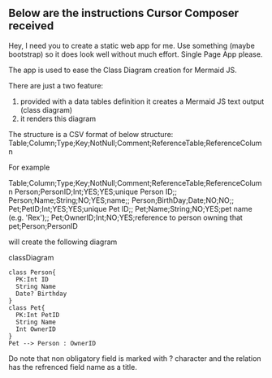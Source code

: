 ## Below are the instructions Cursor Composer received

Hey, I need you to create a static web app for me. Use something (maybe bootstrap) so it does look well without much effort. Single Page App please. 

The app is used to ease the Class Diagram creation for Mermaid JS. 

There are just a two feature: 

1) provided with a data tables definition it creates a Mermaid JS text output (class diagram) 
2) it renders this diagram 

The structure is a CSV format of below structure: 
Table;Column;Type;Key;NotNull;Comment;ReferenceTable;ReferenceColumn

For example 

Table;Column;Type;Key;NotNull;Comment;ReferenceTable;ReferenceColumn
Person;PersonID;Int;YES;YES;unique Person ID;;
Person;Name;String;NO;YES;name;;
Person;BirthDay;Date;NO;NO;;
Pet;PetID;Int;YES;YES;unique Pet ID;;
Pet;Name;String;NO;YES;pet name (e.g. 'Rex');;
Pet;OwnerID;Int;NO;YES;reference to person owning that pet;Person;PersonID

will create the following diagram 

classDiagram
    
    class Person{
      PK:Int ID
      String Name
      Date? Birthday  
    }
    class Pet{
      PK:Int PetID
      String Name
      Int OwnerID
    }
    Pet --> Person : OwnerID
    
Do note that non obligatory field is marked with ? character and the relation has the refrenced field name as a title. 